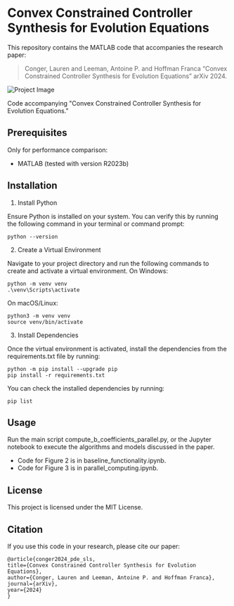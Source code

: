 # Convex Constrained Controller Synthesis for Evolution Equations
This repository contains the MATLAB code that accompanies the research paper:
> Conger, Lauren and Leeman, Antoine P. and Hoffman Franca “Convex Constrained Controller Synthesis for Evolution Equations”
> arXiv 2024.

![Project Image](img/response.png)

Code accompanying "Convex Constrained Controller Synthesis for Evolution Equations."

## Prerequisites

Only for performance comparison:
- MATLAB (tested with version R2023b)

## Installation
1. Install Python

Ensure Python is installed on your system. You can verify this by running the following command in your terminal or command prompt:

```
python --version
```
2. Create a Virtual Environment

Navigate to your project directory and run the following commands to create and activate a virtual environment.
On Windows:

```
python -m venv venv
.\venv\Scripts\activate
```
On macOS/Linux:

```
python3 -m venv venv
source venv/bin/activate
```

3. Install Dependencies

Once the virtual environment is activated, install the dependencies from the requirements.txt file by running:

```
python -m pip install --upgrade pip
pip install -r requirements.txt
```
You can check the installed dependencies by running:

```
pip list
```

## Usage

Run the main script compute_b_coefficients_parallel.py, or the Jupyter notebook to execute the algorithms and models discussed in the paper.

- Code for Figure 2 is in baseline_functionality.ipynb.
- Code for Figure 3 is in parallel_computing.ipynb.

## License

This project is licensed under the MIT License.


## Citation

If you use this code in your research, please cite our paper:
  ```
@article{conger2024_pde_sls,
  title={Convex Constrained Controller Synthesis for Evolution Equations},
  author={Conger, Lauren and Leeman, Antoine P. and Hoffman Franca},
  journal={arXiv},
  year={2024}
}
  ```
